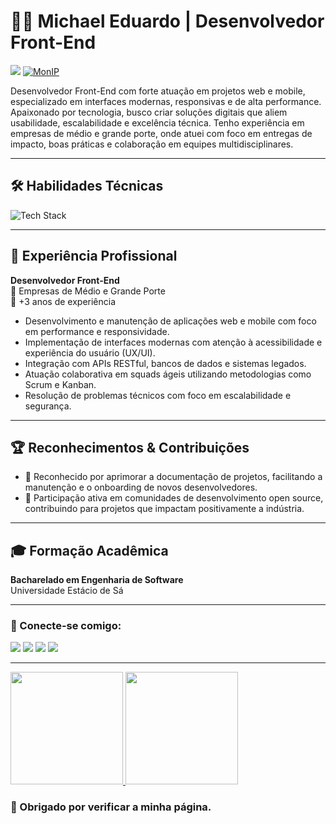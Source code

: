 # 👨‍💻 Michael Eduardo | Desenvolvedor Front-End

[![](https://komarev.com/ghpvc/?username=Michaeleduardoo-github-username&color=blue)](https://github.com/Michaeleduardoo)
<a href="https://mepdevs.vercel.app/">
    <img loading="lazy" src="https://img.shields.io/website-up-down-green-red/http/monip.org.svg" alt="MonIP" />
</a>

Desenvolvedor Front-End com forte atuação em projetos web e mobile, especializado em interfaces modernas, responsivas e de alta performance. Apaixonado por tecnologia, busco criar soluções digitais que aliem usabilidade, escalabilidade e excelência técnica. Tenho experiência em empresas de médio e grande porte, onde atuei com foco em entregas de impacto, boas práticas e colaboração em equipes multidisciplinares.

---

## 🛠️ Habilidades Técnicas

 <img src="https://skillicons.dev/icons?i=html,css,sass,js,ts,react,angular,tailwindcss,nodejs,bootstrap,postgres,wordpress,git,github&perline=14" alt="Tech Stack" />

---

## 💼 Experiência Profissional

**Desenvolvedor Front-End**  
📍 Empresas de Médio e Grande Porte  
📅 +3 anos de experiência

- Desenvolvimento e manutenção de aplicações web e mobile com foco em performance e responsividade.
- Implementação de interfaces modernas com atenção à acessibilidade e experiência do usuário (UX/UI).
- Integração com APIs RESTful, bancos de dados e sistemas legados.
- Atuação colaborativa em squads ágeis utilizando metodologias como Scrum e Kanban.
- Resolução de problemas técnicos com foco em escalabilidade e segurança.

---

## 🏆 Reconhecimentos & Contribuições

- 🧾 Reconhecido por aprimorar a documentação de projetos, facilitando a manutenção e o onboarding de novos desenvolvedores.
- 🧠 Participação ativa em comunidades de desenvolvimento open source, contribuindo para projetos que impactam positivamente a indústria.

---

## 🎓 Formação Acadêmica

**Bacharelado em Engenharia de Software**  
Universidade Estácio de Sá

---

### 📧 Conecte-se comigo:
<a href="mailto:michaeledu2018@gmail.com" target="_blank"><img loading="lazy" src="https://img.shields.io/badge/Gmail-D14836?style=for-the-badge&logo=gmail&logoColor=white" target="_blank"></a>
<a href="mailto:michaeledu20@outlook.com" target="_blank"><img loading="lazy" src="https://img.shields.io/badge/Microsoft_Outlook-0078D4?style=for-the-badge&logo=microsoft-outlook&logoColor=white" target="_blank"></a>
<a href="https://api.whatsapp.com/send/?phone=%2B553194495245&text=Ol%C3%A1%2C+Tudo+bem%3F&type=phone_number&app_absent=0" target="_blank"><img loading="lazy" src="https://img.shields.io/badge/WhatsApp-25D366?style=for-the-badge&logo=whatsapp&logoColor=white" target="_blank"></a>
<a href="https://www.linkedin.com/in/michael-eduardo/" target="_blank"><img loading="lazy" src="https://img.shields.io/badge/LinkedIn-0077B5?style=for-the-badge&logo=linkedin&logoColor=white" target="_blank"></a>

---

<div>
<a href="https://github.com/Michaeleduardoo">
<img loading="lazy" height="180em" src="https://github-readme-stats.vercel.app/api/top-langs/?username=Michaeleduardoo&layout=compact&langs_count=7&theme=dark"/>
<img loading="lazy" height="180em" src="https://github-readme-stats.vercel.app/api?username=Michaeleduardoo&show_icons=true&theme=dark&include_all_commits=true&count_private=true"/>
</a>
</div>



### 🙏 Obrigado por verificar a minha página.

